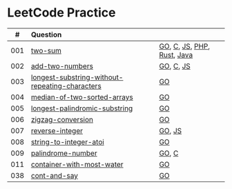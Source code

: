 # LeetCode Practice

| #   | Question                                                                                         |                                                                                                                                                                              |
|:---:|:------------------------------------------------------------------------------------------------ | ---------------------------------------------------------------------------------------------------------------------------------------------------------------------------- |
| 001 | [two-sum](https://leetcode.com/problems/two-sum)                                                                             | [GO](./two-sum/two-sum.go), [C](./two-sum/two-sum.c), [JS](./two-sum/two-sum.js), [PHP](./two-sum/two-sum.php), [Rust](./two-sum/two-sum.rs), [Java](./two-sum/two-sum.java) |
| 002 | [add-two-numbers](https://leetcode.com/problems/add-two-numbers)                                                             | [GO](./add-two-numbers/add-two-numbers.go), [C](./add-two-numbers/add-two-numbers.c), [JS](./add-two-numbers/add-two-numbers.js)                                             |
| 003 | [longest-substring-without-repeating-characters](https://leetcode.com/problems/longest-substring-without-repeating-characters) | [GO](./longest-substring-without-repeating-characters.go)                                                                                                                    |
| 004 | [median-of-two-sorted-arrays](https://leetcode.com/problems/median-of-two-sorted-arrays)                                     | [GO](./median-of-two-sorted-arrays/median-of-two-sorted-arrays.go)                                                                                                           |
| 005 | [longest-palindromic-substring](https://leetcode.com/problems/longest-palindromic-substring)                                 | [GO](./longest-palindromic-substring/longest-palindromic-substring.go)                                                                                                       |
| 006 | [zigzag-conversion](https://leetcode.com/problems/zigzag-conversion)                                                         | [GO](./zigzag-conversion/zigzag-conversion.go)                                                                                                                               |
| 007 | [reverse-integer](https://leetcode.com/problems/reverse-integer)                                                             | [GO](./reverse-integer/reverse-integer.go), [JS](./reverse-integer/reverse-integer.js)                                                                                       |
| 008 | [string-to-integer-atoi](https://leetcode.com/problems/string-to-integer-atoi)                                               | [GO](./string-to-integer-atoi/string-to-integer-atoi.go)                                                                                                                     |
| 009 | [palindrome-number](https://leetcode.com/problems/palindrome-number)                                               | [GO](./palindrome-number/palindrome-number.go), [C](./palindrome-number/palindrome-number.c)                                                                                                                     |
| 011 | [container-with-most-water](./container-with-most-water) | [GO](./container-with-most-water/container-with-most-water.go)
| 038 | [cont-and-say](https://leetcode.com/problems/count-and-say/) | [GO](./count-and-say/count-and-say.go)
